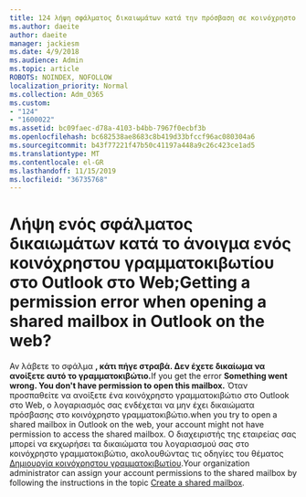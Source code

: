 ```yaml
---
title: 124 λήψη σφάλματος δικαιωμάτων κατά την πρόσβαση σε κοινόχρηστο γραμματοκιβώτιο στο OWA;
ms.author: daeite
author: daeite
manager: jackiesm
ms.date: 4/9/2018
ms.audience: Admin
ms.topic: article
ROBOTS: NOINDEX, NOFOLLOW
localization_priority: Normal
ms.collection: Adm_O365
ms.custom:
- "124"
- "1600022"
ms.assetid: bc09faec-d78a-4103-b4bb-7967f0ecbf3b
ms.openlocfilehash: bc682538ae8683c8b419d33bfccf96ac080304a6
ms.sourcegitcommit: b43f77221f47b50c41197a448a9c26c423ce1ad5
ms.translationtype: MT
ms.contentlocale: el-GR
ms.lasthandoff: 11/15/2019
ms.locfileid: "36735768"
---
```

# <a name="getting-a-permission-error-when-opening-a-shared-mailbox-in-outlook-on-the-web"></a><span data-ttu-id="1f106-102">Λήψη ενός σφάλματος δικαιωμάτων κατά το άνοιγμα ενός κοινόχρηστου γραμματοκιβωτίου στο Outlook στο Web;</span><span class="sxs-lookup"><span data-stu-id="1f106-102">Getting a permission error when opening a shared mailbox in Outlook on the web?</span></span>

<span data-ttu-id="1f106-103">Αν λάβετε το σφάλμα **, κάτι πήγε στραβά. Δεν έχετε δικαίωμα να ανοίξετε αυτό το γραμματοκιβώτιο.**</span><span class="sxs-lookup"><span data-stu-id="1f106-103">If you get the error **Something went wrong. You don't have permission to open this mailbox.**</span></span> <span data-ttu-id="1f106-104">Όταν προσπαθείτε να ανοίξετε ένα κοινόχρηστο γραμματοκιβώτιο στο Outlook στο Web, ο λογαριασμός σας ενδέχεται να μην έχει δικαιώματα πρόσβασης στο κοινόχρηστο γραμματοκιβώτιο.</span><span class="sxs-lookup"><span data-stu-id="1f106-104">when you try to open a shared mailbox in Outlook on the web, your account might not have permission to access the shared mailbox.</span></span> <span data-ttu-id="1f106-105">Ο διαχειριστής της εταιρείας σας μπορεί να εκχωρήσει τα δικαιώματα του λογαριασμού σας στο κοινόχρηστο γραμματοκιβώτιο, ακολουθώντας τις οδηγίες του θέματος [Δημιουργία κοινόχρηστου γραμματοκιβωτίου](https://docs.microsoft.com/office365/admin/email/create-a-shared-mailbox).</span><span class="sxs-lookup"><span data-stu-id="1f106-105">Your organization administrator can assign your account permissions to the shared mailbox by following the instructions in the topic [Create a shared mailbox](https://docs.microsoft.com/office365/admin/email/create-a-shared-mailbox).</span></span>
  